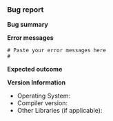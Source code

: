 <!--To help us understand and resolve your issue, please fill out the form to
the best of your ability.-->
<!--You can feel free to delete the sections that do not apply.-->

### Bug report

**Bug summary**

<!--A short 1-2 sentences that succinctly describes the bug-->

**Error messages**

<!--The output produced by Enzo, which may be a screenshot, console
output, etc.-->

```
# Paste your error messages here
#
```

**Expected outcome**

<!--A description of the expected outcome of Enzo-->

**Version Information**

<!--Please specify your platform and versions of the relevant libraries you are
using:-->
  * Operating System:
  * Compiler version:
  * Other Libraries (if applicable):

<!-- Please upload your cmake config file, e.g. `Make.mach.linux-gnu` somewhere 
accessible and provide a link below. -->